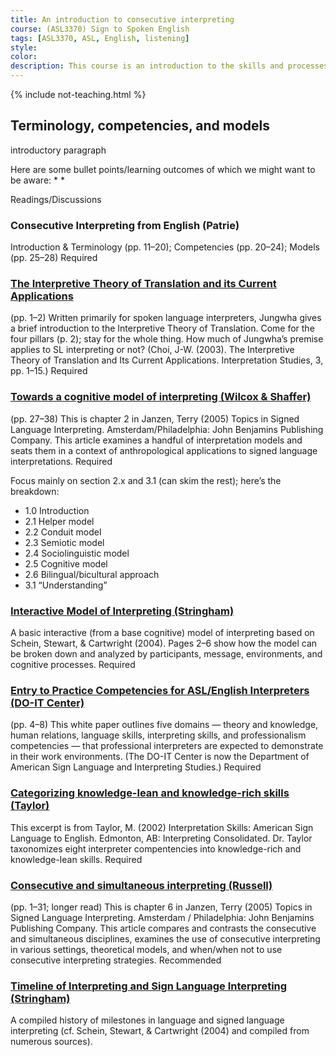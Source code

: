 ```yaml
---
title: An introduction to consecutive interpreting
course: (ASL3370) Sign to Spoken English
tags: [ASL3370, ASL, English, listening]
style: 
color: 
description: This course is an introduction to the skills and processes required to produce conceptually accurate and linguistically appropriate spoken-language interpretations of ASL texts.
---
```


{% include not-teaching.html %}

## Terminology, competencies, and models

<p class="lead">introductory paragraph</p>

Here are some bullet points/learning outcomes of which we might want to be aware:
* 
* 

Readings/Discussions

### Consecutive Interpreting from English (Patrie)
Introduction & Terminology (pp. 11–20); Competencies (pp. 20–24); Models (pp. 25–28) <span class="badge badge-pill badge-danger">Required</span>

### [The Interpretive Theory of Translation and its Current Applications](http://)
(pp. 1–2) Written primarily for spoken language interpreters, Jungwha gives a brief introduction to the Interpretive Theory of Translation. Come for the four pillars (p. 2); stay for the whole thing. How much of Jungwha’s premise applies to SL interpreting or not? (Choi, J-W. (2003). The Interpretive Theory of Translation and Its Current Applications. Interpretation Studies, 3, pp. 1–15.) <span class="badge badge-pill badge-danger">Required</span>

### [Towards a cognitive model of interpreting (Wilcox & Shaffer)](https://)
(pp. 27–38) This is chapter 2 in Janzen, Terry (2005) Topics in Signed Language Interpreting. Amsterdam/Philadelphia: John Benjamins Publishing Company. This article examines a handful of interpretation models and seats them in a context of anthropological applications to signed language interpretations. <span class="badge badge-pill badge-danger">Required</span>

Focus mainly on section 2.x and 3.1 (can skim the rest); here’s the breakdown:

* 1.0 Introduction
* 2.1 Helper model
* 2.2 Conduit model
* 2.3 Semiotic model
* 2.4 Sociolinguistic model
* 2.5 Cognitive model
* 2.6 Bilingual/bicultural approach
* 3.1 “Understanding” 

### [Interactive Model of Interpreting (Stringham)](https://)
A basic interactive (from a base cognitive) model of interpreting based on Schein, Stewart, & Cartwright (2004). Pages 2–6 show how the model can be broken down and analyzed by participants, message, environments, and cognitive processes. <span class="badge badge-pill badge-danger">Required</span>

### [Entry to Practice Competencies for ASL/English Interpreters (DO-IT Center)](http://www.unco.edu/cebs/asl-interpreting/pdf/library/entry-to-practice-competencies.pdf)
(pp. 4–8) This white paper outlines five domains — theory and knowledge, human relations, language skills, interpreting skills, and professionalism competencies — that professional interpreters are expected to demonstrate in their work environments. (The DO-IT Center is now the Department of American Sign Language and Interpreting Studies.) <span class="badge badge-pill badge-danger">Required</span>

### [Categorizing knowledge-lean and knowledge-rich skills (Taylor)](https://)
This excerpt is from Taylor, M. (2002) Interpretation Skills: American Sign Language to English. Edmonton, AB: Interpreting Consolidated. Dr. Taylor taxonomizes eight interpreter compentencies into knowledge-rich and knowledge-lean skills. <span class="badge badge-pill badge-danger">Required</span>

### [Consecutive and simultaneous interpreting (Russell)](https://)
(pp. 1–31; longer read) This is chapter 6 in Janzen, Terry (2005) Topics in Signed Language Interpreting. Amsterdam / Philadelphia: John Benjamins Publishing Company. This article compares and contrasts the consecutive and simultaneous disciplines, examines the use of consecutive interpreting in various settings, theoretical models, and when/when not to use consecutive interpreting strategies. <span class="badge badge-pill badge-success">Recommended</span>

### [Timeline of Interpreting and Sign Language Interpreting (Stringham)](http://)
A compiled history of milestones in language and signed language interpreting (cf. Schein, Stewart, & Cartwright (2004) and compiled from numerous sources).